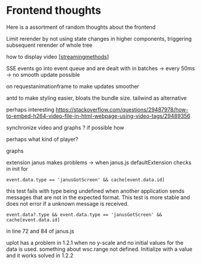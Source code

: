 # Frontend thoughts

Here is a assortment of random thoughts about the frontend

Limit rerender by not using state changes in higher components, triggering subsequent rerender of whole tree

how to display video [[streamingmethods]]

SSE events go into event queue and are dealt with in batches -> every 50ms -> no smooth update possible

on requestanimationframe to make updates smoother

antd to make styling easier, bloats the bundle size.
tailwind as alternative

perhaps interesting
https://stackoverflow.com/questions/29487978/how-to-embed-h264-video-file-in-html-webpage-using-video-tags/29489356

synchronize video and graphs ? if possible how

perhaps what kind of player?

graphs

extension janus makes problems -> when 
janus.js defaultExtension checks in init for
```
event.data.type == 'janusGotScreen' && cache[event.data.id]
```
this test fails with type being undefined when another application sends messages that are not in the expected format.
This test is more stable and does not error if a unknown message is received.
```
event.data?.type && event.data.type == 'janusGotScreen' && cache[event.data.id]
```
in line 72 and 84 of janus.js


uplot has a problem in 1.2.1 when no y-scale and no initial values for the data is used. something about wsc.range not defined. Initialize with a value and it works
solved in 1.2.2

[//begin]: # "Autogenerated link references for markdown compatibility"
[streamingmethods]: ..\Pirate-Spyglass\streamingmethods "Streaming Methods"
[//end]: # "Autogenerated link references"